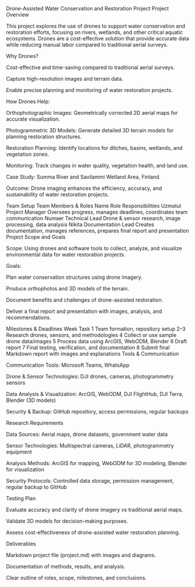 Drone-Assisted Water Conservation and Restoration Project
Project Overview

This project explores the use of drones to support water conservation and restoration efforts, focusing on rivers, wetlands, and other critical aquatic ecosystems. Drones are a cost-effective solution that provide accurate data while reducing manual labor compared to traditional aerial surveys.

Why Drones?

Cost-effective and time-saving compared to traditional aerial surveys.

Capture high-resolution images and terrain data.

Enable precise planning and monitoring of water restoration projects.

How Drones Help:

Orthophotographic Images: Geometrically corrected 2D aerial maps for accurate visualization.

Photogrammetric 3D Models: Generate detailed 3D terrain models for planning restoration structures.

Restoration Planning: Identify locations for ditches, basins, wetlands, and vegetation zones.

Monitoring: Track changes in water quality, vegetation health, and land use.

Case Study: Summa River and Savilammi Wetland Area, Finland.

Outcome: Drone imaging enhances the efficiency, accuracy, and sustainability of water restoration projects.

Team Setup
Team Members & Roles
Name	Role	Responsibilities
Uzmatul	Project Manager	Oversees progress, manages deadlines, coordinates team communication
Numaer	Technical Lead	Drone & sensor research, image processing, data analysis
Nikita	Documentation Lead	Creates documentation, manages references, prepares final report and presentation
Project Scope and Goals

Scope: Using drones and software tools to collect, analyze, and visualize environmental data for water restoration projects.

Goals:

Plan water conservation structures using drone imagery.

Produce orthophotos and 3D models of the terrain.

Document benefits and challenges of drone-assisted restoration.

Deliver a final report and presentation with images, analysis, and recommendations.

Milestones & Deadlines
Week	Task
1	Team formation, repository setup
2–3	Research drones, sensors, and methodologies
4	Collect or use sample drone data/images
5	Process data using ArcGIS, WebODM, Blender
6	Draft report
7	Final testing, verification, and documentation
8	Submit final Markdown report with images and explanations
Tools & Communication

Communication Tools: Microsoft Teams, WhatsApp

Drone & Sensor Technologies: DJI drones, cameras, photogrammetry sensors

Data Analysis & Visualization: ArcGIS, WebODM, DJI FlightHub, DJI Terra, Blender (3D models)

Security & Backup: GitHub repository, access permissions, regular backups

Research Requirements

Data Sources: Aerial maps, drone datasets, government water data

Sensor Technologies: Multispectral cameras, LiDAR, photogrammetry equipment

Analysis Methods: ArcGIS for mapping, WebODM for 3D modeling, Blender for visualization

Security Protocols: Controlled data storage, permission management, regular backup to GitHub

Testing Plan

Evaluate accuracy and clarity of drone imagery vs traditional aerial maps.

Validate 3D models for decision-making purposes.

Assess cost-effectiveness of drone-assisted water restoration planning.

Deliverables

Markdown project file (project.md) with images and diagrams.

Documentation of methods, results, and analysis.

Clear outline of roles, scope, milestones, and conclusions.
